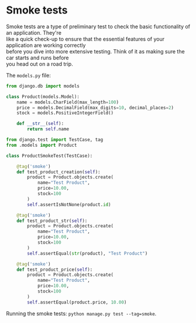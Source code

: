 # Smoke tests


Smoke tests are a type of preliminary test to check the basic functionality of an application. They're  
like a quick check-up to ensure that the essential features of your application are working correctly  
before you dive into more extensive testing. Think of it as making sure the car starts and runs before  
you head out on a road trip.

The `models.py` file:  

```python
from django.db import models

class Product(models.Model):
    name = models.CharField(max_length=100)
    price = models.DecimalField(max_digits=10, decimal_places=2)
    stock = models.PositiveIntegerField()

    def __str__(self):
        return self.name
```

```python
from django.test import TestCase, tag
from .models import Product

class ProductSmokeTest(TestCase):

    @tag('smoke')
    def test_product_creation(self):
        product = Product.objects.create(
            name="Test Product",
            price=10.00,
            stock=100
        )
        self.assertIsNotNone(product.id)

    @tag('smoke')
    def test_product_str(self):
        product = Product.objects.create(
            name="Test Product",
            price=10.00,
            stock=100
        )
        self.assertEqual(str(product), "Test Product")

    @tag('smoke')
    def test_product_price(self):
        product = Product.objects.create(
            name="Test Product",
            price=10.00,
            stock=100
        )
        self.assertEqual(product.price, 10.00)
```

Running the smoke tests: `python manage.py test --tag=smoke`. 
